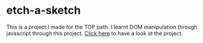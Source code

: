 # etch-a-sketch
This is a project I made for the TOP path. I learnt DOM manipulation through javascript through this project.
[Click here](https://aniket356.github.io/etch-a-sketch/) to have a look at the project.
